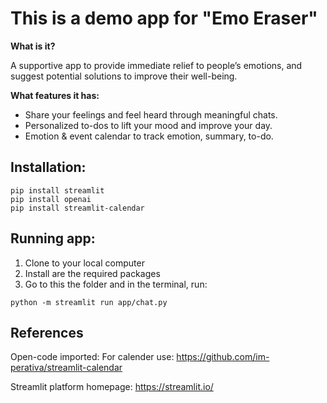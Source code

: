 # This is a demo app for "Emo Eraser"
**What is it?**

A supportive app to provide immediate relief to people’s emotions, and suggest potential solutions to improve their well-being.

**What features it has:**
- Share your feelings and feel heard through meaningful chats.
- Personalized to-dos to lift your mood and improve your day.
- Emotion & event calendar to track emotion, summary, to-do.

## Installation:

```
pip install streamlit
pip install openai
pip install streamlit-calendar
```

## Running app:
1. Clone to your local computer
2. Install are the required packages
3. Go to this the folder and in the terminal, run: 

```
python -m streamlit run app/chat.py
```

## References
Open-code imported: 
For calender use: https://github.com/im-perativa/streamlit-calendar

Streamlit platform homepage:
https://streamlit.io/

